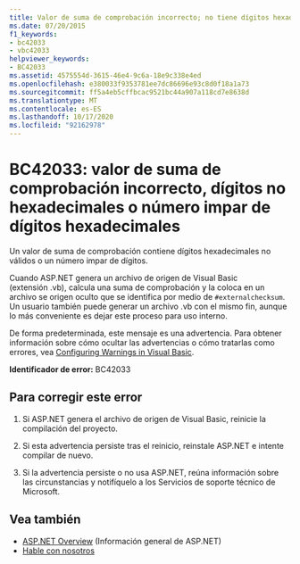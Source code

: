 ```yaml
---
title: Valor de suma de comprobación incorrecto; no tiene dígitos hexadecimales o el número de dígitos hexadecimales es impar
ms.date: 07/20/2015
f1_keywords:
- bc42033
- vbc42033
helpviewer_keywords:
- BC42033
ms.assetid: 4575554d-3615-46e4-9c6a-18e9c338e4ed
ms.openlocfilehash: e380033f9353781ee7dc86696e93c8d0f18a1a73
ms.sourcegitcommit: ff5a4eb5cffbcac9521bc44a907a118cd7e8638d
ms.translationtype: MT
ms.contentlocale: es-ES
ms.lasthandoff: 10/17/2020
ms.locfileid: "92162978"
---
```

# <a name="bc42033-bad-checksum-value-non-hex-digits-or-odd-number-of-hex-digits"></a>BC42033: valor de suma de comprobación incorrecto, dígitos no hexadecimales o número impar de dígitos hexadecimales

Un valor de suma de comprobación contiene dígitos hexadecimales no válidos o un número impar de dígitos.

 Cuando ASP.NET genera un archivo de origen de Visual Basic (extensión .vb), calcula una suma de comprobación y la coloca en un archivo se origen oculto que se identifica por medio de `#externalchecksum`. Un usuario también puede generar un archivo .vb con el mismo fin, aunque lo más conveniente es dejar este proceso para uso interno.

 De forma predeterminada, este mensaje es una advertencia. Para obtener información sobre cómo ocultar las advertencias o cómo tratarlas como errores, vea [Configuring Warnings in Visual Basic](/visualstudio/ide/configuring-warnings-in-visual-basic).

 **Identificador de error:** BC42033

## <a name="to-correct-this-error"></a>Para corregir este error

1. Si ASP.NET genera el archivo de origen de Visual Basic, reinicie la compilación del proyecto.

2. Si esta advertencia persiste tras el reinicio, reinstale ASP.NET e intente compilar de nuevo.

3. Si la advertencia persiste o no usa ASP.NET, reúna información sobre las circunstancias y notifíquelo a los Servicios de soporte técnico de Microsoft.

## <a name="see-also"></a>Vea también

- [ASP.NET Overview](/aspnet/overview) (Información general de ASP.NET)
- [Hable con nosotros](/visualstudio/ide/feedback-options)
